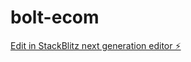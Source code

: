 # bolt-ecom

[Edit in StackBlitz next generation editor ⚡️](https://stackblitz.com/~/github.com/weswinder/bolt-ecom)